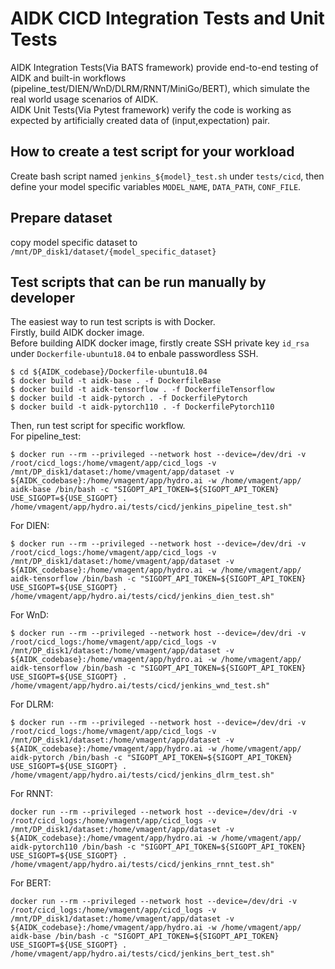 # AIDK CICD Integration Tests and Unit Tests

AIDK Integration Tests(Via BATS framework) provide end-to-end testing of AIDK and built-in workflows (pipeline_test/DIEN/WnD/DLRM/RNNT/MiniGo/BERT), which simulate the real world usage scenarios of AIDK.\
AIDK Unit Tests(Via Pytest framework) verify the code is working as expected by artificially created data of (input,expectation) pair.


## How to create a test script for your workload

Create bash script named `jenkins_${model}_test.sh` under `tests/cicd`, then define your model specific variables `MODEL_NAME`, `DATA_PATH`, `CONF_FILE`.

## Prepare dataset

copy model specific dataset to `/mnt/DP_disk1/dataset/{model_specific_dataset}`

## Test scripts that can be run manually by developer

The easiest way to run test scripts is with Docker.\
Firstly, build AIDK docker image.\
Before building AIDK docker image, firstly create SSH private key `id_rsa` under `Dockerfile-ubuntu18.04` to enbale passwordless SSH.
```
$ cd ${AIDK_codebase}/Dockerfile-ubuntu18.04
$ docker build -t aidk-base . -f DockerfileBase
$ docker build -t aidk-tensorflow . -f DockerfileTensorflow
$ docker build -t aidk-pytorch . -f DockerfilePytorch
$ docker build -t aidk-pytorch110 . -f DockerfilePytorch110
```

Then, run test script for specific workflow.\
For pipeline_test:
```
$ docker run --rm --privileged --network host --device=/dev/dri -v /root/cicd_logs:/home/vmagent/app/cicd_logs -v /mnt/DP_disk1/dataset:/home/vmagent/app/dataset -v ${AIDK_codebase}:/home/vmagent/app/hydro.ai -w /home/vmagent/app/ aidk-base /bin/bash -c "SIGOPT_API_TOKEN=${SIGOPT_API_TOKEN} USE_SIGOPT=${USE_SIGOPT} . /home/vmagent/app/hydro.ai/tests/cicd/jenkins_pipeline_test.sh"
```
For DIEN:
```
$ docker run --rm --privileged --network host --device=/dev/dri -v /root/cicd_logs:/home/vmagent/app/cicd_logs -v /mnt/DP_disk1/dataset:/home/vmagent/app/dataset -v ${AIDK_codebase}:/home/vmagent/app/hydro.ai -w /home/vmagent/app/ aidk-tensorflow /bin/bash -c "SIGOPT_API_TOKEN=${SIGOPT_API_TOKEN} USE_SIGOPT=${USE_SIGOPT} . /home/vmagent/app/hydro.ai/tests/cicd/jenkins_dien_test.sh"
```
For WnD:
```
$ docker run --rm --privileged --network host --device=/dev/dri -v /root/cicd_logs:/home/vmagent/app/cicd_logs -v /mnt/DP_disk1/dataset:/home/vmagent/app/dataset -v ${AIDK_codebase}:/home/vmagent/app/hydro.ai -w /home/vmagent/app/ aidk-tensorflow /bin/bash -c "SIGOPT_API_TOKEN=${SIGOPT_API_TOKEN} USE_SIGOPT=${USE_SIGOPT} . /home/vmagent/app/hydro.ai/tests/cicd/jenkins_wnd_test.sh"
```
For DLRM:
```
$ docker run --rm --privileged --network host --device=/dev/dri -v /root/cicd_logs:/home/vmagent/app/cicd_logs -v /mnt/DP_disk1/dataset:/home/vmagent/app/dataset -v ${AIDK_codebase}:/home/vmagent/app/hydro.ai -w /home/vmagent/app/ aidk-pytorch /bin/bash -c "SIGOPT_API_TOKEN=${SIGOPT_API_TOKEN} USE_SIGOPT=${USE_SIGOPT} . /home/vmagent/app/hydro.ai/tests/cicd/jenkins_dlrm_test.sh"
```
For RNNT:
```
docker run --rm --privileged --network host --device=/dev/dri -v /root/cicd_logs:/home/vmagent/app/cicd_logs -v /mnt/DP_disk1/dataset:/home/vmagent/app/dataset -v ${AIDK_codebase}:/home/vmagent/app/hydro.ai -w /home/vmagent/app/ aidk-pytorch110 /bin/bash -c "SIGOPT_API_TOKEN=${SIGOPT_API_TOKEN} USE_SIGOPT=${USE_SIGOPT} . /home/vmagent/app/hydro.ai/tests/cicd/jenkins_rnnt_test.sh"
```
For BERT:
```
docker run --rm --privileged --network host --device=/dev/dri -v /root/cicd_logs:/home/vmagent/app/cicd_logs -v /mnt/DP_disk1/dataset:/home/vmagent/app/dataset -v ${AIDK_codebase}:/home/vmagent/app/hydro.ai -w /home/vmagent/app/ aidk-base /bin/bash -c "SIGOPT_API_TOKEN=${SIGOPT_API_TOKEN} USE_SIGOPT=${USE_SIGOPT} . /home/vmagent/app/hydro.ai/tests/cicd/jenkins_bert_test.sh"
```
